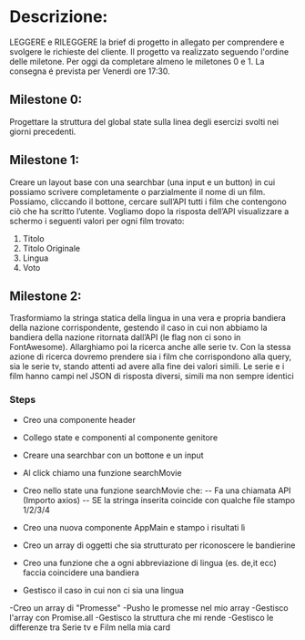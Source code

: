 # Descrizione:
LEGGERE e RILEGGERE la brief di progetto in allegato per comprendere e svolgere le 
richieste del cliente. Il progetto va realizzato seguendo l'ordine delle miletone.
Per oggi da completare almeno le miletones 0 e 1.
La consegna é prevista per Venerdi ore 17:30.

## Milestone 0:
Progettare la struttura del global state sulla linea degli esercizi svolti nei giorni
precedenti.

## Milestone 1:
Creare un layout base con una searchbar (una input e un button) in cui possiamo
scrivere completamente o parzialmente il nome di un film. Possiamo, cliccando il
bottone, cercare sull’API tutti i film che contengono ciò che ha scritto l’utente.
Vogliamo dopo la risposta dell’API visualizzare a schermo i seguenti valori per ogni
film trovato:
1. Titolo
2. Titolo Originale
3. Lingua
4. Voto

## Milestone 2:
Trasformiamo la stringa statica della lingua in una vera e propria bandiera della
nazione corrispondente, gestendo il caso in cui non abbiamo la bandiera della
nazione ritornata dall’API (le flag non ci sono in FontAwesome).
Allarghiamo poi la ricerca anche alle serie tv. Con la stessa azione di ricerca
dovremo prendere sia i film che corrispondono alla query, sia le serie tv, stando
attenti ad avere alla fine dei valori simili. Le serie e i film hanno campi nel JSON di
risposta diversi, simili ma non sempre identici



### Steps
- Creo una componente header
- Collego state e componenti al componente genitore
- Creare una searchbar con un bottone e un input
- Al click chiamo una funzione searchMovie
- Creo nello state una funzione searchMovie che:
-- Fa una chiamata API (Importo axios)
-- SE la stringa inserita coincide con qualche file stampo 1/2/3/4

- Creo una nuova componente AppMain e stampo i risultati lì
- Creo un array di oggetti che sia strutturato per riconoscere le bandierine
- Creo una funzione che a ogni abbreviazione di lingua (es. de,it ecc) faccia coincidere una bandiera
- Gestisco il caso in cui non ci sia una lingua

-Creo un array di "Promesse"
-Pusho le promesse nel mio array
-Gestisco l'array con Promise.all
-Gestisco la struttura che mi rende
-Gestisco le differenze tra Serie tv e Film nella mia card